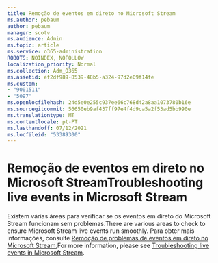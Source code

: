 ```yaml
---
title: Remoção de eventos em direto no Microsoft Stream
ms.author: pebaum
author: pebaum
manager: scotv
ms.audience: Admin
ms.topic: article
ms.service: o365-administration
ROBOTS: NOINDEX, NOFOLLOW
localization_priority: Normal
ms.collection: Adm_O365
ms.assetid: ef2df989-8539-48b5-a324-97d2e09f14fe
ms.custom:
- "9001511"
- "5097"
ms.openlocfilehash: 24d5e0e255c937ee66c768d42a8aa1073780b16e
ms.sourcegitcommit: 56650eb9af437ff97e4f4d9ca5a2f53ad5bb990e
ms.translationtype: MT
ms.contentlocale: pt-PT
ms.lasthandoff: 07/12/2021
ms.locfileid: "53389300"
---
```

# <a name="troubleshooting-live-events-in-microsoft-stream"></a><span data-ttu-id="63d96-102">Remoção de eventos em direto no Microsoft Stream</span><span class="sxs-lookup"><span data-stu-id="63d96-102">Troubleshooting live events in Microsoft Stream</span></span>

<span data-ttu-id="63d96-103">Existem várias áreas para verificar se os eventos em direto do Microsoft Stream funcionam sem problemas.</span><span class="sxs-lookup"><span data-stu-id="63d96-103">There are various areas to check to ensure Microsoft Stream live events run smoothly.</span></span> <span data-ttu-id="63d96-104">Para obter mais informações, consulte [Remoção de problemas de eventos em direto no Microsoft Stream.](/stream/live-event-troubleshooting)</span><span class="sxs-lookup"><span data-stu-id="63d96-104">For more information, please see [Troubleshooting live events in Microsoft Stream](/stream/live-event-troubleshooting).</span></span>

